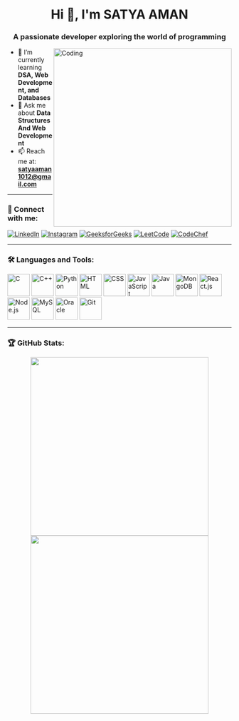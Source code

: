 <h1 align="center">Hi 👋, I'm SATYA AMAN</h1>
<h3 align="center">A passionate developer exploring the world of programming</h3>

<img align="right" alt="Coding" width="400" src="https://cdn.dribbble.com/users/1162077/screenshots/5403918/media/d5dccb5d5818cba2c8fa0cb15fb57830.png">

- 🚀 I’m currently learning **DSA, Web Development, and Databases**  
- 💬 Ask me about **Data Structures And Web Development**  
- 📫 Reach me at: **[satyaaman1012@gmail.com](mailto:satyaaman1012@gmail.com)**  

---

### 📲 Connect with me:
<p align="left">
<a href="https://www.linkedin.com/in/satya-aman-00938a318/" target="blank"><img src="https://img.shields.io/badge/-LinkedIn-blue?style=for-the-badge&logo=linkedin" alt="LinkedIn"/></a>
<a href="https://www.instagram.com/amansatya_10/" target="blank"><img src="https://img.shields.io/badge/-Instagram-E4405F?style=for-the-badge&logo=instagram&logoColor=white" alt="Instagram"/></a>
<a href="https://www.geeksforgeeks.org/user/amansatya_10/" target="blank"><img src="https://img.shields.io/badge/-GeeksforGeeks-308D46?style=for-the-badge&logo=geeksforgeeks&logoColor=white" alt="GeeksforGeeks"/></a>
<a href="https://leetcode.com/u/amansatya/" target="blank"><img src="https://img.shields.io/badge/-LeetCode-FFA116?style=for-the-badge&logo=leetcode&logoColor=black" alt="LeetCode"/></a>
<a href="https://www.codechef.com/users/amansatya_10" target="blank"><img src="https://img.shields.io/badge/-CodeChef-BB5B34?style=for-the-badge&logo=codechef&logoColor=white" alt="CodeChef"/></a>
</p>

---

### 🛠 Languages and Tools:
<p align="left">
  <img src="https://cdn.jsdelivr.net/gh/devicons/devicon/icons/c/c-original.svg" alt="C" width="50"/>
  <img src="https://cdn.jsdelivr.net/gh/devicons/devicon/icons/cplusplus/cplusplus-original.svg" alt="C++" width="50"/>
  <img src="https://cdn.jsdelivr.net/gh/devicons/devicon/icons/python/python-original.svg" alt="Python" width="50"/>
  <img src="https://cdn.jsdelivr.net/gh/devicons/devicon/icons/html5/html5-original.svg" alt="HTML" width="50"/>
  <img src="https://cdn.jsdelivr.net/gh/devicons/devicon/icons/css3/css3-original.svg" alt="CSS" width="50"/>
  <img src="https://cdn.jsdelivr.net/gh/devicons/devicon/icons/javascript/javascript-original.svg" alt="JavaScript" width="50"/>
  <img src="https://cdn.jsdelivr.net/gh/devicons/devicon/icons/java/java-original.svg" alt="Java" width="50"/>
  <img src="https://cdn.jsdelivr.net/gh/devicons/devicon/icons/mongodb/mongodb-original.svg" alt="MongoDB" width="50"/>
  <img src="https://cdn.jsdelivr.net/gh/devicons/devicon/icons/react/react-original.svg" alt="React.js" width="50"/>
  <img src="https://cdn.jsdelivr.net/gh/devicons/devicon/icons/nodejs/nodejs-original.svg" alt="Node.js" width="50"/>
  <img src="https://cdn.jsdelivr.net/gh/devicons/devicon/icons/mysql/mysql-original.svg" alt="MySQL" width="50"/>
  <img src="https://cdn.jsdelivr.net/gh/devicons/devicon/icons/oracle/oracle-original.svg" alt="Oracle" width="50"/>
  <img src="https://cdn.jsdelivr.net/gh/devicons/devicon/icons/git/git-original.svg" alt="Git" width="50"/>
</p>

---

### 🏆 GitHub Stats:
<p align="center">
  <img src="https://github-readme-stats.vercel.app/api?username=YOUR_GITHUB_USERNAME&show_icons=true&theme=dark" width="400"/>
  <img src="https://github-readme-streak-stats.herokuapp.com/?user=YOUR_GITHUB_USERNAME&theme=dark" width="400"/>
</p>


